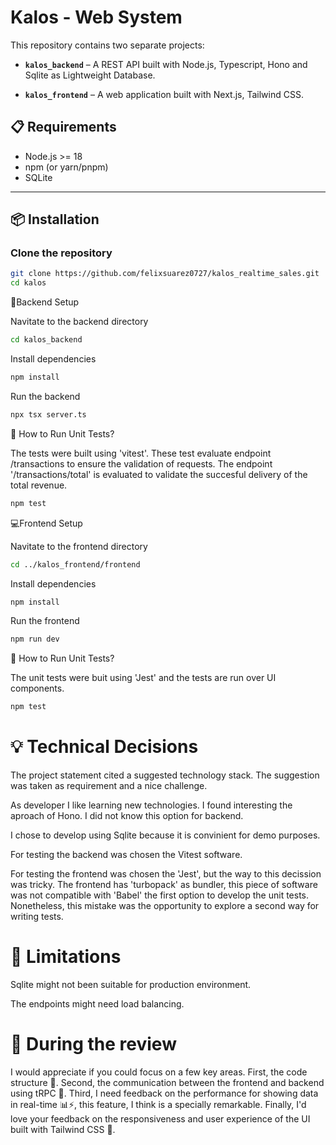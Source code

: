 # Kalos - Web System

This repository contains two separate projects:

- **`kalos_backend`** – A REST API built with Node.js, Typescript, Hono and Sqlite as Lightweight Database.

- **`kalos_frontend`** – A web application built with Next.js, Tailwind CSS.

## 📋 Requirements

- Node.js >= 18
- npm (or yarn/pnpm)
- SQLite

---

## 📦 Installation

### Clone the repository

```bash
git clone https://github.com/felixsuarez0727/kalos_realtime_sales.git
cd kalos
```


🔧Backend Setup


Navitate to the backend directory

```bash
cd kalos_backend
```
Install dependencies

```bash
npm install
```
Run the backend

```bash
npx tsx server.ts 
```

🧪 How to Run Unit Tests?

The tests were built using 'vitest'. These test evaluate endpoint /transactions to ensure the validation of requests.
The endpoint '/transactions/total' is evaluated to validate the succesful delivery of the total revenue.

```bash
npm test
```

💻Frontend Setup


Navitate to the frontend directory

```bash
cd ../kalos_frontend/frontend
```
Install dependencies

```bash
npm install
```
Run the frontend

```bash
npm run dev
```

🧪 How to Run Unit Tests?

The unit tests were buit using 'Jest' and the tests are run over UI components.

```bash
npm test
```

# 💡 Technical Decisions

The project statement cited a suggested technology stack. The suggestion was taken as requirement and a nice challenge.

As developer I like learning new technologies. I found interesting the aproach of Hono. I did not know this option for backend.

I chose to develop using Sqlite because it is convinient for demo purposes.

For testing the backend was chosen the Vitest software. 

For testing the frontend was chosen the 'Jest', but the way to this decission was tricky. The frontend has 'turbopack' as bundler, this piece of software was not compatible with 'Babel' the first option to develop the unit tests. Nonetheless, this mistake was the opportunity to explore a second way for writing tests.

# 🚧  Limitations
Sqlite might not been suitable for production environment.

The endpoints might need load balancing.

# 🧠 During the review

I would appreciate if you could focus on a few key areas. First, the code structure 🧠. Second, the communication between the frontend and backend using tRPC 🔁. Third, I need feedback on the performance for showing data in real-time 📊⚡, this feature, I think is a specially remarkable. Finally, I'd love your feedback on the responsiveness and user experience of the UI built with Tailwind CSS 🎨.